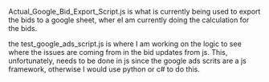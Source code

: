 Actual_Google_Bid_Export_Script.js is what is currently being used to export the bids to a google sheet, wher eI am currently doing the calculation for the bids. 

the test_google_ads_script.js is where I am working on the logic to see where the issues are coming from in the bid updates from js. 
This, unfortunately, needs to be done in js since the google ads scrits are a js framework, otherwise I would use python or c# to do this. 
